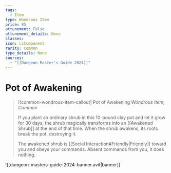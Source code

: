 ```yaml
---
tags:
  - Item
type: Wondrous Item
price: 85
attunement: False
attunement_details: None
classes:
icon: LiComponent
rarity: Common
type_details: None
sources: 
  - "[[Dungeon Master's Guide 2024]]"
---
```

# Pot of Awakening
>[!common-wondrous-item-callout] Pot of Awakening
>_Wondrous Item, Common_
>
>If you plant an ordinary shrub in this 10-pound clay pot and let it grow for 30 days, the shrub magically transforms into an [[Awakened Shrub]] at the end of that time. When the shrub awakens, its roots break the pot, destroying it.
>
>The awakened shrub is [[Social Interaction#Friendly\|Friendly]] toward you and obeys your commands. Absent commands from you, it does nothing.
>


![[dungeon-masters-guide-2024-banner.avif|banner]]